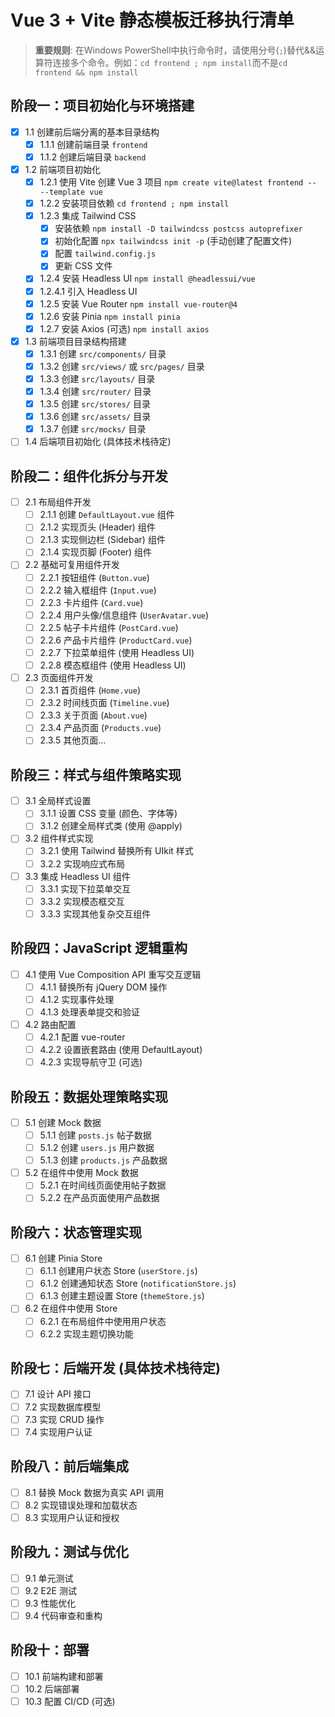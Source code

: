 # Vue 3 + Vite 静态模板迁移执行清单

> **重要规则**: 在Windows PowerShell中执行命令时，请使用分号(`;`)替代&&运算符连接多个命令。例如：`cd frontend ; npm install`而不是`cd frontend && npm install`

## 阶段一：项目初始化与环境搭建

- [x] 1.1 创建前后端分离的基本目录结构
  - [x] 1.1.1 创建前端目录 `frontend`
  - [x] 1.1.2 创建后端目录 `backend`

- [x] 1.2 前端项目初始化
  - [x] 1.2.1 使用 Vite 创建 Vue 3 项目 `npm create vite@latest frontend -- --template vue`
  - [x] 1.2.2 安装项目依赖 `cd frontend ; npm install`
  - [x] 1.2.3 集成 Tailwind CSS
    - [x] 安装依赖 `npm install -D tailwindcss postcss autoprefixer`
    - [x] 初始化配置 `npx tailwindcss init -p` (手动创建了配置文件)
    - [x] 配置 `tailwind.config.js`
    - [x] 更新 CSS 文件
  - [x] 1.2.4 安装 Headless UI `npm install @headlessui/vue`
  - [x] 1.2.4.1 引入 Headless UI
  - [x] 1.2.5 安装 Vue Router `npm install vue-router@4`
  - [x] 1.2.6 安装 Pinia `npm install pinia`
  - [x] 1.2.7 安装 Axios (可选) `npm install axios`

- [x] 1.3 前端项目目录结构搭建
  - [x] 1.3.1 创建 `src/components/` 目录
  - [x] 1.3.2 创建 `src/views/` 或 `src/pages/` 目录
  - [x] 1.3.3 创建 `src/layouts/` 目录
  - [x] 1.3.4 创建 `src/router/` 目录
  - [x] 1.3.5 创建 `src/stores/` 目录
  - [x] 1.3.6 创建 `src/assets/` 目录
  - [x] 1.3.7 创建 `src/mocks/` 目录

- [ ] 1.4 后端项目初始化 (具体技术栈待定)

## 阶段二：组件化拆分与开发

- [ ] 2.1 布局组件开发
  - [ ] 2.1.1 创建 `DefaultLayout.vue` 组件
  - [ ] 2.1.2 实现页头 (Header) 组件
  - [ ] 2.1.3 实现侧边栏 (Sidebar) 组件
  - [ ] 2.1.4 实现页脚 (Footer) 组件

- [ ] 2.2 基础可复用组件开发
  - [ ] 2.2.1 按钮组件 (`Button.vue`)
  - [ ] 2.2.2 输入框组件 (`Input.vue`)
  - [ ] 2.2.3 卡片组件 (`Card.vue`)
  - [ ] 2.2.4 用户头像/信息组件 (`UserAvatar.vue`)
  - [ ] 2.2.5 帖子卡片组件 (`PostCard.vue`)
  - [ ] 2.2.6 产品卡片组件 (`ProductCard.vue`)
  - [ ] 2.2.7 下拉菜单组件 (使用 Headless UI)
  - [ ] 2.2.8 模态框组件 (使用 Headless UI)

- [ ] 2.3 页面组件开发
  - [ ] 2.3.1 首页组件 (`Home.vue`)
  - [ ] 2.3.2 时间线页面 (`Timeline.vue`)
  - [ ] 2.3.3 关于页面 (`About.vue`)
  - [ ] 2.3.4 产品页面 (`Products.vue`)
  - [ ] 2.3.5 其他页面...

## 阶段三：样式与组件策略实现

- [ ] 3.1 全局样式设置
  - [ ] 3.1.1 设置 CSS 变量 (颜色、字体等)
  - [ ] 3.1.2 创建全局样式类 (使用 @apply)

- [ ] 3.2 组件样式实现
  - [ ] 3.2.1 使用 Tailwind 替换所有 UIkit 样式
  - [ ] 3.2.2 实现响应式布局

- [ ] 3.3 集成 Headless UI 组件
  - [ ] 3.3.1 实现下拉菜单交互
  - [ ] 3.3.2 实现模态框交互
  - [ ] 3.3.3 实现其他复杂交互组件

## 阶段四：JavaScript 逻辑重构

- [ ] 4.1 使用 Vue Composition API 重写交互逻辑
  - [ ] 4.1.1 替换所有 jQuery DOM 操作
  - [ ] 4.1.2 实现事件处理
  - [ ] 4.1.3 处理表单提交和验证

- [ ] 4.2 路由配置
  - [ ] 4.2.1 配置 vue-router
  - [ ] 4.2.2 设置嵌套路由 (使用 DefaultLayout)
  - [ ] 4.2.3 实现导航守卫 (可选)

## 阶段五：数据处理策略实现

- [ ] 5.1 创建 Mock 数据
  - [ ] 5.1.1 创建 `posts.js` 帖子数据
  - [ ] 5.1.2 创建 `users.js` 用户数据
  - [ ] 5.1.3 创建 `products.js` 产品数据

- [ ] 5.2 在组件中使用 Mock 数据
  - [ ] 5.2.1 在时间线页面使用帖子数据
  - [ ] 5.2.2 在产品页面使用产品数据

## 阶段六：状态管理实现

- [ ] 6.1 创建 Pinia Store
  - [ ] 6.1.1 创建用户状态 Store (`userStore.js`)
  - [ ] 6.1.2 创建通知状态 Store (`notificationStore.js`)
  - [ ] 6.1.3 创建主题设置 Store (`themeStore.js`)

- [ ] 6.2 在组件中使用 Store
  - [ ] 6.2.1 在布局组件中使用用户状态
  - [ ] 6.2.2 实现主题切换功能

## 阶段七：后端开发 (具体技术栈待定)

- [ ] 7.1 设计 API 接口
- [ ] 7.2 实现数据库模型
- [ ] 7.3 实现 CRUD 操作
- [ ] 7.4 实现用户认证

## 阶段八：前后端集成

- [ ] 8.1 替换 Mock 数据为真实 API 调用
- [ ] 8.2 实现错误处理和加载状态
- [ ] 8.3 实现用户认证和授权

## 阶段九：测试与优化

- [ ] 9.1 单元测试
- [ ] 9.2 E2E 测试
- [ ] 9.3 性能优化
- [ ] 9.4 代码审查和重构

## 阶段十：部署

- [ ] 10.1 前端构建和部署
- [ ] 10.2 后端部署
- [ ] 10.3 配置 CI/CD (可选)

